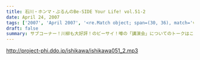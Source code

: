 ```yaml
---
title: 石川・ホンマ・ぶるんのBe-SIDE Your Life! vol.51-2
date: April 24, 2007
tags: ['2007', 'April 2007', '<re.Match object; span=(30, 36), match='vol.51'>']
draft: false
summary: サブコーナー！川柳も大好評！のビーサイ！噂の「講演会」についてのトークはこちらで・・・「講演会」って一体全体なんなんだ！？こんな「講演会」を聴いたことあるよ！というアナタ〜〜メール待ってますよ。NAMAE
---
```


http://project-phi.ddo.jp/ishikawa/ishikawa051_2.mp3
